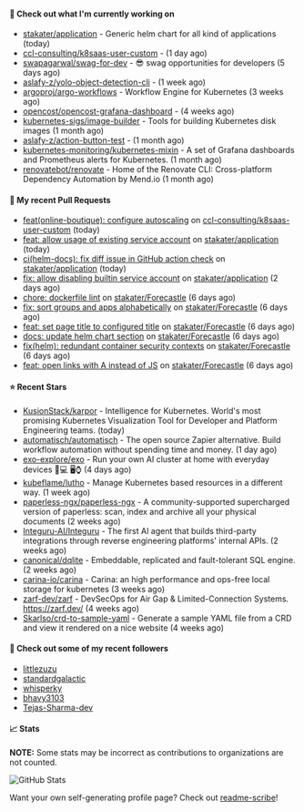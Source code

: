 #### 👷 Check out what I'm currently working on

- [stakater/application](https://github.com/stakater/application) - Generic helm chart for all kind of applications (today)
- [ccl-consulting/k8saas-user-custom](https://github.com/ccl-consulting/k8saas-user-custom) -  (1 day ago)
- [swapagarwal/swag-for-dev](https://github.com/swapagarwal/swag-for-dev) - 😎 swag opportunities for developers (5 days ago)
- [aslafy-z/yolo-object-detection-cli](https://github.com/aslafy-z/yolo-object-detection-cli) -  (1 week ago)
- [argoproj/argo-workflows](https://github.com/argoproj/argo-workflows) - Workflow Engine for Kubernetes (3 weeks ago)
- [opencost/opencost-grafana-dashboard](https://github.com/opencost/opencost-grafana-dashboard) -  (4 weeks ago)
- [kubernetes-sigs/image-builder](https://github.com/kubernetes-sigs/image-builder) - Tools for building Kubernetes disk images (1 month ago)
- [aslafy-z/action-button-test](https://github.com/aslafy-z/action-button-test) -  (1 month ago)
- [kubernetes-monitoring/kubernetes-mixin](https://github.com/kubernetes-monitoring/kubernetes-mixin) -  A set of Grafana dashboards and Prometheus alerts for Kubernetes. (1 month ago)
- [renovatebot/renovate](https://github.com/renovatebot/renovate) - Home of the Renovate CLI: Cross-platform Dependency Automation by Mend.io (1 month ago)



#### 🔨 My recent Pull Requests

- [feat(online-boutique): configure autoscaling](https://github.com/ccl-consulting/k8saas-user-custom/pull/9) on [ccl-consulting/k8saas-user-custom](https://github.com/ccl-consulting/k8saas-user-custom) (today)
- [feat: allow usage of existing service account](https://github.com/stakater/application/pull/363) on [stakater/application](https://github.com/stakater/application) (today)
- [ci(helm-docs): fix diff issue in GitHub action check](https://github.com/stakater/application/pull/362) on [stakater/application](https://github.com/stakater/application) (today)
- [fix: allow disabling builtin service account](https://github.com/stakater/application/pull/361) on [stakater/application](https://github.com/stakater/application) (2 days ago)
- [chore: dockerfile lint](https://github.com/stakater/Forecastle/pull/462) on [stakater/Forecastle](https://github.com/stakater/Forecastle) (6 days ago)
- [fix: sort groups and apps alphabetically](https://github.com/stakater/Forecastle/pull/461) on [stakater/Forecastle](https://github.com/stakater/Forecastle) (6 days ago)
- [feat: set page title to configured title](https://github.com/stakater/Forecastle/pull/460) on [stakater/Forecastle](https://github.com/stakater/Forecastle) (6 days ago)
- [docs: update helm chart section](https://github.com/stakater/Forecastle/pull/459) on [stakater/Forecastle](https://github.com/stakater/Forecastle) (6 days ago)
- [fix(helm): redundant container security contexts](https://github.com/stakater/Forecastle/pull/458) on [stakater/Forecastle](https://github.com/stakater/Forecastle) (6 days ago)
- [feat: open links with A instead of JS](https://github.com/stakater/Forecastle/pull/457) on [stakater/Forecastle](https://github.com/stakater/Forecastle) (6 days ago)

#### ⭐ Recent Stars

- [KusionStack/karpor](https://github.com/KusionStack/karpor) - Intelligence for Kubernetes. World&#39;s most promising Kubernetes Visualization Tool for Developer and Platform Engineering teams.  (today)
- [automatisch/automatisch](https://github.com/automatisch/automatisch) - The open source Zapier alternative. Build workflow automation without spending time and money. (1 day ago)
- [exo-explore/exo](https://github.com/exo-explore/exo) - Run your own AI cluster at home with everyday devices 📱💻 🖥️⌚ (4 days ago)
- [kubeflame/lutho](https://github.com/kubeflame/lutho) - Manage Kubernetes based resources in a different way. (1 week ago)
- [paperless-ngx/paperless-ngx](https://github.com/paperless-ngx/paperless-ngx) - A community-supported supercharged version of paperless: scan, index and archive all your physical documents (2 weeks ago)
- [Integuru-AI/Integuru](https://github.com/Integuru-AI/Integuru) - The first AI agent that builds third-party integrations through reverse engineering platforms&#39; internal APIs. (2 weeks ago)
- [canonical/dqlite](https://github.com/canonical/dqlite) - Embeddable, replicated and fault-tolerant SQL engine. (2 weeks ago)
- [carina-io/carina](https://github.com/carina-io/carina) - Carina: an high performance and ops-free local storage for kubernetes (3 weeks ago)
- [zarf-dev/zarf](https://github.com/zarf-dev/zarf) - DevSecOps for Air Gap &amp; Limited-Connection Systems. https://zarf.dev/ (4 weeks ago)
- [Skarlso/crd-to-sample-yaml](https://github.com/Skarlso/crd-to-sample-yaml) - Generate a sample YAML file from a CRD and view it rendered on a nice website (4 weeks ago)

#### 👯 Check out some of my recent followers

- [littlezuzu](https://github.com/littlezuzu)
- [standardgalactic](https://github.com/standardgalactic)
- [whisperky](https://github.com/whisperky)
- [bhavy3103](https://github.com/bhavy3103)
- [Tejas-Sharma-dev](https://github.com/Tejas-Sharma-dev)

#### 📈 Stats

**NOTE:** Some stats may be incorrect as contributions to organizations
are not counted.

![GitHub Stats](https://github-readme-stats.vercel.app/api?username=aslafy-z&count_private=false&theme=tokyonight&show_icons=true)

Want your own self-generating profile page? Check out [readme-scribe](https://github.com/muesli/readme-scribe)!
